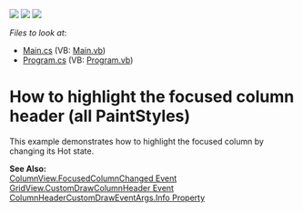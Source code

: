 <!-- default badges list -->
![](https://img.shields.io/endpoint?url=https://codecentral.devexpress.com/api/v1/VersionRange/128629265/13.1.4%2B)
[![](https://img.shields.io/badge/Open_in_DevExpress_Support_Center-FF7200?style=flat-square&logo=DevExpress&logoColor=white)](https://supportcenter.devexpress.com/ticket/details/E2459)
[![](https://img.shields.io/badge/📖_How_to_use_DevExpress_Examples-e9f6fc?style=flat-square)](https://docs.devexpress.com/GeneralInformation/403183)
<!-- default badges end -->
<!-- default file list -->
*Files to look at*:

* [Main.cs](./CS/Main.cs) (VB: [Main.vb](./VB/Main.vb))
* [Program.cs](./CS/Program.cs) (VB: [Program.vb](./VB/Program.vb))
<!-- default file list end -->
# How to highlight the focused column header (all PaintStyles)


<p>This example demonstrates how to highlight the focused column by changing its Hot state.<br />
</p><p><strong>See Also:</strong><br />
<a href="http://documentation.devexpress.com/#WindowsForms/DevExpressXtraGridViewsBaseColumnView_FocusedColumnChangedtopic">ColumnView.FocusedColumnChanged Event</a><br />
<a href="http://documentation.devexpress.com/#WindowsForms/DevExpressXtraGridViewsGridGridView_CustomDrawColumnHeadertopic">GridView.CustomDrawColumnHeader Event</a><br />
<a href="http://documentation.devexpress.com/#WindowsForms/DevExpressXtraGridViewsGridColumnHeaderCustomDrawEventArgs_Infotopic">ColumnHeaderCustomDrawEventArgs.Info Property</a></p>

<br/>


